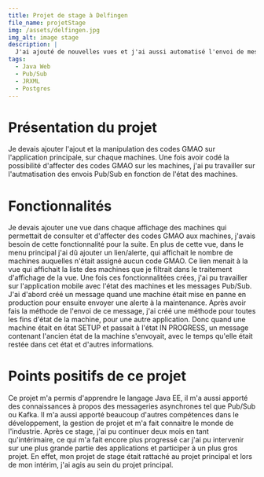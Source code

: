 ```yaml
---
title: Projet de stage à Delfingen
file_name: projetStage
img: /assets/delfingen.jpg
img_alt: image stage
description: |
  J'ai ajouté de nouvelles vues et j'ai aussi automatisé l'envoi de messages Pub/Sub.
tags:
  - Java Web
  - Pub/Sub
  - JRXML
  - Postgres
---
```


# Présentation du projet

Je devais ajouter l'ajout et la manipulation des codes GMAO sur l'application principale, sur chaque machines. Une fois avoir codé la possibilité d'affecter des codes GMAO sur les machines, j'ai pu travailler sur l'autmatisation des envois Pub/Sub en fonction de l'état des machines.

# Fonctionnalités

Je devais ajouter une vue dans chaque affichage des machines qui permettait de consulter et d'affecter des codes GMAO aux machines, j'avais besoin de cette fonctionnalité pour la suite. En plus de cette vue, dans le menu principal j'ai dû ajouter un lien/alerte, qui affichait le nombre de machines auquelles n'était assigné aucun code GMAO. Ce lien menait à la vue qui affichait la liste des machines que je filtrait dans le traitement d'affichage de la vue.
Une fois ces fonctionnalitées crées, j'ai pu travailler sur l'application mobile avec l'état des machines et les messages Pub/Sub. J'ai d'abord créé un message quand une machine était mise en panne en production pour ensuite envoyer une alerte à la maintenance. Après avoir fais la méthode de l'envoi de ce message, j'ai créé une méthode pour toutes les fins d'état de la machine, pour une autre application. Donc quand une machine était en état SETUP et passait à l'état IN PROGRESS, un message contenant l'ancien état de la machine s'envoyait, avec le temps qu'elle était restée dans cet état et d'autres informations.

# Points positifs de ce projet

Ce projet m'a permis d'apprendre le langage Java EE, il m'a aussi apporté des connaissances à propos des messageries asynchrones tel que Pub/Sub ou Kafka. Il m'a aussi apporté beaucoup d'autres compétences dans le développement, la gestion de projet et m'a fait connaitre le monde de l'industrie. Après ce stage, j'ai pu continuer deux mois en tant qu'intérimaire, ce qui m'a fait encore plus progressé car j'ai pu intervenir sur une plus grande partie des applications et participer à un plus gros projet. En effet, mon projet de stage était rattaché au projet principal et lors de mon intérim, j'ai agis au sein du projet principal.
